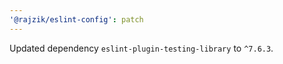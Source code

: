 ```yaml
---
'@rajzik/eslint-config': patch
---
```


Updated dependency `eslint-plugin-testing-library` to `^7.6.3`.
